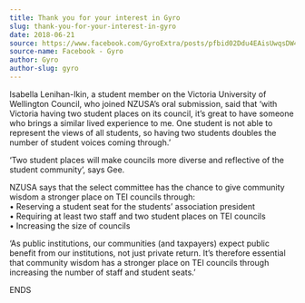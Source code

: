 ```yaml
---
title: Thank you for your interest in Gyro
slug: thank-you-for-your-interest-in-gyro
date: 2018-06-21
source: https://www.facebook.com/GyroExtra/posts/pfbid02Ddu4EAisUwqsDW4WkxwuVtYRSf5U7zGz9JRSvzPw8j4rsjkUKkpiKuveNfbmpNLfl
source-name: Facebook - Gyro
author: Gyro
author-slug: gyro
---
```

Isabella Lenihan-Ikin, a student member on the Victoria University of Wellington Council, who joined NZUSA’s oral submission, said that ‘with Victoria having two student places on its council, it’s great to have someone who brings a similar lived experience to me. One student is not able to represent the views of all students, so having two students doubles the number of student voices coming through.’

‘Two student places will make councils more diverse and reflective of the student community’, says Gee.

NZUSA says that the select committee has the chance to give community wisdom a stronger place on TEI councils through:  
• Reserving a student seat for the students’ association president  
• Requiring at least two staff and two student places on TEI councils  
• Increasing the size of councils

‘As public institutions, our communities (and taxpayers) expect public benefit from our institutions, not just private return. It’s therefore essential that community wisdom has a stronger place on TEI councils through increasing the number of staff and student seats.’

ENDS